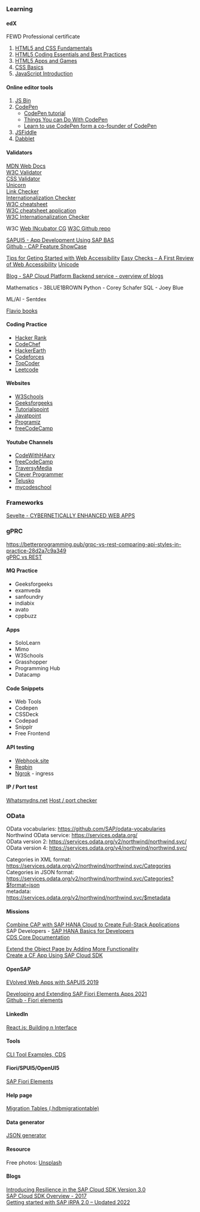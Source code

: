 ### Learning
#### edX
FEWD Professional certificate  
1. [HTML5 and CSS Fundamentals](https://www.edx.org/course/html5-and-css-fundamentals)  
2. [HTML5 Coding Essentials and Best Practices](https://www.edx.org/course/html5-coding-essentials-and-best-practices)  
3. [HTML5 Apps and Games](https://www.edx.org/course/html5-apps-and-games)  
4. [CSS Basics](https://www.edx.org/course/css-basics)  
5. [JavaScript Introduction](https://www.edx.org/course/javascript-introduction)  


#### Online editor tools
1. [JS Bin](https://jsbin.com/)
2. [CodePen](https://codepen.io/)  
   * [CodePen tutorial](https://css-tricks.com/video-screencasts/112-using-codepen/)  
   * [Things You can Do With CodePen](https://codepen.io/brentmiller/post/things-you-can-do-with-codepen)
   * [Learn to use CodePen form a co-founder of CodePen](https://youtu.be/vb9uYBtqmeM)  
3. [JSFiddle](https://jsfiddle.net/)  
4. [Dabblet](https://dabblet.com/)  

#### Validators
[MDN Web Docs](https://developer.mozilla.org/)  
[W3C Validator](https://validator.w3.org/)  
[CSS Validator](https://jigsaw.w3.org/css-validator/)  
[Unicorn](https://validator.w3.org/unicorn/)  
[Link Checker](https://validator.w3.org/checklink)  
[Internationalization Checker](https://validator.w3.org/i18n-checker/)  
[W3C cheatsheet](https://www.w3.org/2009/cheatsheet/)  
[W3C cheatsheet application](https://dev.w3.org/2009/cheatsheet/doc/)  
[W3C Internationalization Checker](https://validator.w3.org/i18n-checker/)


W3C
[Web INcubator CG](https://wicg.io/)
[W3C Github repo](https://github.com/w3c/)


[SAPUI5 - App Development Using SAP BAS](https://sapui5.hana.ondemand.com/#/topic/6bbad66475d040f39df6fbbaabe6f40f.html)  
[Github - CAP Feature ShowCase](https://github.com/SAP-samples/fiori-elements-feature-showcase)  


[Tips for Geting Started with Web Accessibility](https://www.w3.org/WAI/tips/)
[Easy Checks – A First Review of Web Accessibility](https://www.w3.org/WAI/test-evaluate/preliminary/)
[Unicode](https://www.w3.org/International/articles/definitions-characters/index.en#charsets)  

[Blog - SAP Cloud Platform Backend service - overview of blogs](https://blogs.sap.com/2019/02/19/sap-cloud-platform-backend-service-overview-of-blogs/)  


Mathematics - 3BLUE1BROWN
Python - Corey Schafer
SQL - Joey Blue

ML/AI - Sentdex

[Flavio books](https://flaviocopes.com/books/)

#### Coding Practice
- [Hacker Rank](https://www.hackerrank.com/)
- [CodeChef](https://www.codechef.com/)
- [HackerEarth](https://www.hackerearth.com/)
- [Codeforces](https://codeforces.com/)
- [TopCoder](https://www.topcoder.com/)
- [Leetcode](https://leetcode.com/)

#### Websites
- [W3Schools](https://www.w3schools.com/)
- [Geeksforgeeks](https://www.geeksforgeeks.org/)
- [Tutorialspoint](https://www.tutorialspoint.com/)
- [Javatpoint](https://www.javatpoint.com/)
- [Programiz](https://www.programiz.com/)
- [freeCodeCamp](https://www.freecodecamp.org/)


#### Youtube Channels
- [CodeWithHAary](https://www.youtube.com/@CodeWithHarry)
- [freeCodeCamp](https://www.youtube.com/@freecodecamp)
- [TraversyMedia](https://www.youtube.com/@TraversyMedia)
- [Clever Programmer](https://www.youtube.com/@CleverProgrammer)
- [Telusko](https://www.youtube.com/@Telusko)
- [mycodeschool](https://www.youtube.com/user/mycodeschool)


### Frameworks
[Sevelte - CYBERNETICALLY ENHANCED WEB APPS](https://svelte.dev/)  

### gPRC
https://betterprogramming.pub/grpc-vs-rest-comparing-api-styles-in-practice-28d2a7c9a349  
[gPRC vs REST](https://github.com/anthonydmays/grpc-vs-rest)  

#### MQ Practice
- Geeksforgeeks
- examveda
- sanfoundry
- indiabix
- avato
- cppbuzz


#### Apps
- SoloLearn
- Mimo
- W3Schools
- Grasshopper
- Programming Hub
- Datacamp


#### Code Snippets
- Web Tools
- Codepen
- CSSDeck
- Codepad
- Snipplr
- Free Frontend

#### API testing
- [Webhook.site](https://webhook.site)  
- [Reqbin](https://reqbin.com/)  
- [Ngrok](https://ngrok.com/) - ingress  


#### IP / Port test
[Whatsmydns.net](https://www.whatsmydns.net/) 
[Host / port checker](https://www.host-tracker.com/)  


### OData
OData vocabularies: https://github.com/SAP/odata-vocabularies  
Northwind OData service: https://services.odata.org/  
OData version 2: https://services.odata.org/v2/northwind/northwind.svc/  
OData version 4: https://services.odata.org/v4/northwind/northwind.svc/  

Categories in XML format: https://services.odata.org/v2/northwind/northwind.svc/Categories  
Categories in JSON format: https://services.odata.org/v2/northwind/northwind.svc/Categories?$format=json  
metadata: https://services.odata.org/v2/northwind/northwind.svc/$metadata  


#### Missions

[Combine CAP with SAP HANA Cloud to Create Full-Stack Applications](https://developers.sap.com/mission.hana-cloud-cap.html)  
SAP Developers - [SAP HANA Basics for Developers](https://www.youtube.com/playlist?list=PL6RpkC85SLQAPHYG1x6IEu_exE5pa0UK_)  
[CDS Core Documentation](https://help.sap.com/docs/btp/sap-business-technology-platform/core-data-and-services-cds-language-reference-documentation)  

[Extend the Object Page by Adding More Functionality](https://developers.sap.com/tutorials/fiori-tools-cap-modify-object-page.html)  
[Create a CF App Using SAP Cloud SDK](https://developers.sap.com/mission.cloudsdk-cf-app.html)  


#### OpenSAP
[EVolved Web Apps with SAPUI5 2019](https://open.sap.com/courses/ui52)  

[Developing and Extending SAP Fiori Elements Apps 2021](https://open.sap.com/courses/fiori-ea1)  
[Github - Fiori elements](https://github.com/SAP-samples/fiori-elements-opensap)  

#### LinkedIn
[React.js: Building n Interface](https://www.linkedin.com/learning/react-js-building-an-interface-8551484/why-react-is-so-important?autoplay=true&save=true&u=57692769)  
#### Tools
[CLI Tool Examples, CDS](https://github.com/SAP-samples/hana-developer-cli-tool-example#cds)  

#### Fiori/SPUI5/OpenUI5
[SAP Fiori Elements](https://experience.sap.com/fiori-design-web/smart-templates/)  


#### Help page
[Migration Tables (.hdbmigrationtable)](https://help.sap.com/docs/HANA_CLOUD_DATABASE/c2cc2e43458d4abda6788049c58143dc/52d1f5acfa754a7887e21226641eb261.html)

#### Data generator
[JSON generator](https://json-generator.com/#)  

#### Resource
Free photos: [Unsplash](https://unsplash.com/)  

#### Blogs
[Introducing Resilience in the SAP Cloud SDK Version 3.0](https://blogs.sap.com/2023/02/28/introducing-resilience-in-the-sap-cloud-sdk-version-3.0/)  
[SAP Cloud SDK Overview - 2017](https://blogs.sap.com/2017/05/10/first-steps-with-sap-s4hana-cloud-sdk/)  
[Getting started with SAP iRPA 2.0 – Updated 2022](https://blogs.sap.com/2022/09/01/getting-started-with-sap-irpa-2.0-updated-2022/)  

